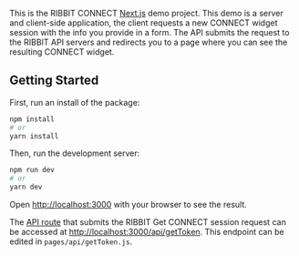 This is the RIBBIT CONNECT [Next.js](https://nextjs.org/) demo project. This demo is a server and client-side application, the client requests a new CONNECT widget session with the info you provide in a form. The API submits the request to the RIBBIT API servers and redirects you to a page where you can see the resulting CONNECT widget. 

## Getting Started

First, run an install of the package:

```bash
npm install
# or
yarn install
```

Then, run the development server:

```bash
npm run dev
# or
yarn dev
```

Open [http://localhost:3000](http://localhost:3000) with your browser to see the result.


The [API route](https://nextjs.org/docs/api-routes/introduction) that submits the RIBBIT Get CONNECT session request can be accessed at [http://localhost:3000/api/getToken](http://localhost:3000/api/getToken). This endpoint can be edited in `pages/api/getToken.js`.
